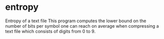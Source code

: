 # entropy
Entropy of a text file
This program computes the lower bound on the number of bits per symbol one can reach on average when compressing a text file
which consists of digits from 0 to 9.
